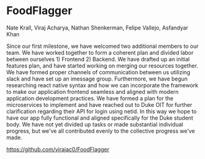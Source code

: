 # FoodFlagger

Nate Krall, Viraj Acharya, Nathan Shenkerman, Felipe Vallejo, Asfandyar Khan

Since our first milestone, we have welcomed two additional members to our team. We have worked together to form a coherent plan and divided labor between ourselves 1) Frontend 2) Backend. We have drafted up an initial features plan, and have started working on merging our resources together. We have formed proper channels of communication between us utilizing slack and have set up an imessage group. Furthermore, we have begun researching react native syntax and how we can incorporate the framework to make our application frontend seamless and aligned with modern application development practices. We have formed a plan for the microservices to implement and have reached out to Duke OIT for further clarification regarding their API for login using netid. In this way we hope to have our app fully functional and aligned specifically for the Duke student body. We have not yet divided up tasks or made substantial individual progress, but we've all contributed evenly to the collective progress we've made.

https://github.com/virajac0/FoodFlagger

